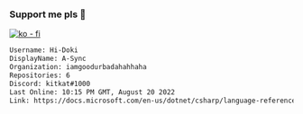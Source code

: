 ### Support me pls 🙏

[![ko - fi](https://ko-fi.com/img/githubbutton_sm.svg)](https://ko-fi.com/O5O4D6DP7)

  ```txt
  Username: Hi-Doki
  DisplayName: A-Sync
  Organization: iamgoodurbadahahhaha
  Repositories: 6
  Discord: kitkat#1000
  Last Online: 10:15 PM GMT, August 20 2022
  Link: https://docs.microsoft.com/en-us/dotnet/csharp/language-reference/keywords/async
  ```       